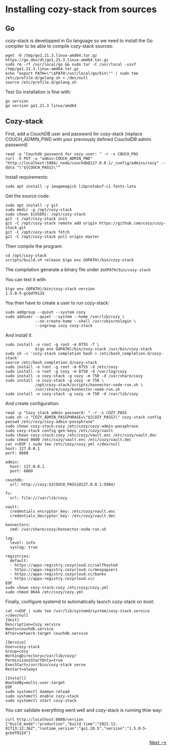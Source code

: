 # Installing cozy-stack from sources

## Go

cozy-stack is developped in Go language so we need to install the Go compiler to be able to compile cozy-stack sources:

    wget -O /tmp/go1.21.3.linux-amd64.tar.gz https://go.dev/dl/go1.21.3.linux-amd64.tar.gz
    sudo rm -rf /usr/local/go && sudo tar -C /usr/local -xzvf /tmp/go1.21.3.linux-amd64.tar.gz
    echo "export PATH=\"\$PATH:/usr/local/go/bin\"" | sudo tee /etc/profile.d/golang.sh > /dev/null
    source /etc/profile.d/golang.sh

Test Go installation is fine with:

    go version
    go version go1.21.3 linux/amd64

## Cozy-stack

First, add a CouchDB user and password for cozy-stack (replace COUCH_ADMIN_PWD with your previously defined CouchdDB admin password)

    read -p "Couchdb password for cozy user: " -r -s COUCH_PAS
    curl -X PUT -u "admin:COUCH_ADMIN_PWD" "http://localhost:5984/_node/couchdb@127.0.0.1/_config/admins/cozy" --data "\"${COUCH_PASS}\""

Install requirements:

    sudo apt install -y imagemagick libprotobuf-c1 fonts-lato

Get the source code:

    sudo apt install -y git
    sudo mkdir -p /opt/cozy-stack
    sudo chown ${USER}: /opt/cozy-stack
    git -C /opt/cozy-stack init
    git -C /opt/cozy-stack remote add origin https://github.com/cozy/cozy-stack.git
    git -C /opt/cozy-stack fetch
    git -C /opt/cozy-stack pull origin master

Then compile the program:

    cd /opt/cozy-stack
    scripts/build.sh release $(go env GOPATH)/bin/cozy-stack

The compilation generate a binary file under `$GOPATH/bin/cozy-stack`

You can test it with:

    $(go env GOPATH)/bin/cozy-stack version
    1.5.0-5-gcbdf012d

You then have to create a user to run cozy-stack:

    sudo addgroup --quiet --system cozy
    sudo adduser --quiet --system --home /var/lib/cozy \
                 --no-create-home --shell /usr/sbin/nologin \
                 --ingroup cozy cozy-stack

And install it:

    sudo install -o root -g root -m 0755 -T \
                 $(go env GOPATH)/bin/cozy-stack /usr/bin/cozy-stack
    sudo sh -c 'cozy-stack completion bash > /etc/bash_completion.d/cozy-stack'
    source /etc/bash_completion.d/cozy-stack
    sudo install -o root -g root -m 0755 -d /etc/cozy
    sudo install -o root -g cozy -m 0750 -d /var/log/cozy
    sudo install -o cozy-stack -g cozy -m 750 -d /usr/share/cozy
    sudo install -o cozy-stack -g cozy -m 750 \
                 /opt/cozy-stack/scripts/konnector-node-run.sh \
                 /usr/share/cozy/konnector-node-run.sh
    sudo install -o cozy-stack -g cozy -m 750 -d /var/lib/cozy


And create configuration:

    read -p "Cozy stack admin password: " -r -s COZY_PASS
    sudo sh -c "COZY_ADMIN_PASSPHRASE=\"${COZY_PASS}\" cozy-stack config passwd /etc/cozy/cozy-admin-passphrase"
    sudo chown cozy-stack:cozy /etc/cozy/cozy-admin-passphrase
    sudo cozy-stack config gen-keys /etc/cozy/vault
    sudo chown cozy-stack:cozy /etc/cozy/vault.enc /etc/cozy/vault.dec
    sudo chmod 0600 /etc/cozy/vault.enc /etc/cozy/vault.dec
    cat <<EOF | sudo tee /etc/cozy/cozy.yml >/dev/null
    host: 127.0.0.1
    port: 8080

    admin:
      host: 127.0.0.1
      port: 6060

    couchdb:
      url: http://cozy:${COUCH_PASS}@127.0.0.1:5984/

    fs:
      url: file:///var/lib/cozy

    vault:
      credentials_encryptor_key: /etc/cozy/vault.enc
      credentials_decryptor_key: /etc/cozy/vault.dec

    konnectors:
      cmd: /usr/share/cozy/konnector-node-run.sh

    log:
      level: info
      syslog: true

    registries:
      default:
      - https://apps-registry.cozycloud.cc/selfhosted
      - https://apps-registry.cozycloud.cc/mespapiers
      - https://apps-registry.cozycloud.cc/banks
      - https://apps-registry.cozycloud.cc/
    EOF
    sudo chown cozy-stack:cozy /etc/cozy/cozy.yml
    sudo chmod 0644 /etc/cozy/cozy.yml

Finally, configure systemd to automatically launch cozy-stack on boot:

    cat <<EOF | sudo tee /usr/lib/systemd/system/cozy-stack.service >/dev/null
    [Unit]
    Description=Cozy service
    Wants=couchdb.service
    After=network.target couchdb.service

    [Service]
    User=cozy-stack
    Group=cozy
    WorkingDirectory=/var/lib/cozy/
    PermissionsStartOnly=true
    ExecStart=/usr/bin/cozy-stack serve
    Restart=always

    [Install]
    WantedBy=multi-user.target
    EOF
    sudo systemctl daemon-reload
    sudo systemctl enable cozy-stack
    sudo systemctl start cozy-stack

You can validate everything went well and cozy-stack is running thiw way:

    curl http://localhost:8080/version
    {"build_mode":"production","build_time":"2021-12-01T13:12:36Z","runtime_version":"go1.20.5","version":"1.5.0-5-gcbdf012d"}

<div style="text-align: right">
  <a href="../../finalize/nginx/">Next --&gt;</a>
</div>
